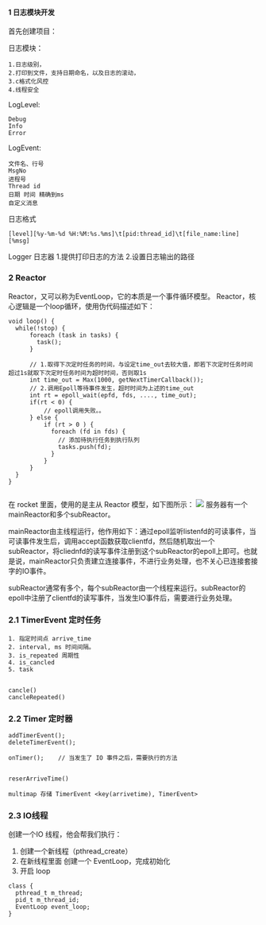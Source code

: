 #### 1 日志模块开发
首先创建项目：

日志模块：
```
1.日志级别，
2.打印到文件，支持日期命名，以及日志的滚动，
3.c格式化风控
4.线程安全
```

LogLevel:
```
Debug
Info
Error
```

LogEvent:
```
文件名、行号
MsgNo
进程号
Thread id
日期 时间 精确到ms
自定义消息
```

日志格式
```
[level][%y-%m-%d %H:%M:%s.%ms]\t[pid:thread_id]\t[file_name:line][%msg]
```

Logger 日志器
1.提供打印日志的方法
2.设置日志输出的路径

### 2 Reactor

Reactor，又可以称为EventLoop，它的本质是一个事件循环模型。
Reactor，核心逻辑是一个loop循环，使用伪代码描述如下：
```c++{.line-numbers}
void loop() {
  while(!stop) {
      foreach (task in tasks) {
        task();
      }

      // 1.取得下次定时任务的时间，与设定time_out去较大值，即若下次定时任务时间超过1s就取下次定时任务时间为超时时间，否则取1s
      int time_out = Max(1000, getNextTimerCallback());
      // 2.调用Epoll等待事件发生，超时时间为上述的time_out
      int rt = epoll_wait(epfd, fds, ...., time_out); 
      if(rt < 0) {
          // epoll调用失败。。
      } else {
          if (rt > 0 ) {
            foreach (fd in fds) {
              // 添加待执行任务到执行队列
              tasks.push(fd);
            }
          }
      }      
  }
}


```

在 rocket 里面，使用的是主从 Reactor 模型，如下图所示：
![](./imgs/main-sub-reactor.drawio.png)
服务器有一个mainReactor和多个subReactor。

mainReactor由主线程运行，他作用如下：通过epoll监听listenfd的可读事件，当可读事件发生后，调用accept函数获取clientfd，然后随机取出一个subReactor，将cliednfd的读写事件注册到这个subReactor的epoll上即可。也就是说，mainReactor只负责建立连接事件，不进行业务处理，也不关心已连接套接字的IO事件。

subReactor通常有多个，每个subReactor由一个线程来运行。subReactor的epoll中注册了clientfd的读写事件，当发生IO事件后，需要进行业务处理。

### 2.1 TimerEvent 定时任务
```
1. 指定时间点 arrive_time
2. interval, ms 时间间隔。
3. is_repeated 周期性
4. is_cancled 
5. task 


cancle()
cancleRepeated()
```
### 2.2 Timer 定时器
```
addTimerEvent();
deleteTimerEvent();

onTimer();    // 当发生了 IO 事件之后，需要执行的方法


reserArriveTime()

multimap 存储 TimerEvent <key(arrivetime), TimerEvent>
```

### 2.3 IO线程
创建一个IO 线程，他会帮我们执行：

1. 创建一个新线程（pthread_create）
2. 在新线程里面 创建一个 EventLoop，完成初始化
3. 开启 loop

```c++{.line-numbers}
class {
  pthread_t m_thread;
  pid_t m_thread_id;
  EventLoop event_loop;
}
```